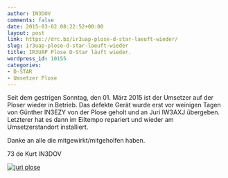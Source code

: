 ```yaml
---
author: IN3DOV
comments: false
date: 2015-03-02 08:22:52+00:00
layout: post
link: https://drc.bz/ir3uap-plose-d-star-laeuft-wieder/
slug: ir3uap-plose-d-star-laeuft-wieder
title: IR3UAP Plose D-Star läuft wieder.
wordpress_id: 10155
categories:
- D-STAR
- Umsetzer Plose
---
```


Seit dem gestrigen Sonntag, den 01. März 2015 ist der Umsetzer auf der Ploser wieder in Betrieb. Das defekte Gerät wurde erst vor weinigen Tagen von Günther IN3EZY von der Plose geholt und an Juri IW3AXJ übergeben. Letzterer hat es dann im Eiltempo repariert und wieder am Umsetzerstandort installiert.

Danke an alle die mitgewirkt/mitgeholfen haben.

73 de Kurt IN3DOV

[![juri plose](https://drc.bz/wp-content/uploads/2015/03/juri-plose-768x1024.jpg)](https://drc.bz/wp-content/uploads/2015/03/juri-plose.jpg)
